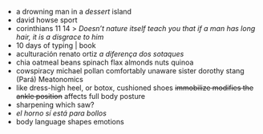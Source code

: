
+ a drowning man in a *dessert* island
+ david howse sport
+ corinthians 11 14 > *Doesn’t nature itself teach you that if a man has long hair, it is a disgrace to him*
+ 10 days of typing | book
+ aculturación renato ortiz *a diferença dos sotaques*
+ chia oatmeal beans spinach flax almonds nuts quinoa
+ cowspiracy michael pollan comfortably unaware sister dorothy stang (Pará) Meatonomics
+ like dress-high heel, or botox, cushioned shoes ~~immobilize modifies the ankle position~~ affects full body posture
+ sharpening which saw?
+ *el horno sí está para bollos*
+ body language shapes emotions
